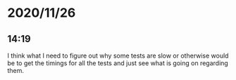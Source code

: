 # 2020/11/26

## 14:19

I think what I need to figure out why some tests are slow or otherwise
would be to get the timings for all the tests and just see what is going on
regarding them.